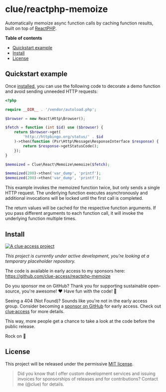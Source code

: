 # clue/reactphp-memoize

Automatically memoize async function calls by caching function results,
built on top of [ReactPHP](https://reactphp.org/).

**Table of contents**

* [Quickstart example](#quickstart-example)
* [Install](#install)
* [License](#license)

## Quickstart example

Once [installed](#install), you can use the following code to decorate a demo
function and avoid sending unneeded HTTP requests:

```php
<?php

require __DIR__ . '/vendor/autoload.php';

$browser = new React\Http\Browser();

$fetch = function (int $id) use ($browser) {
    return $browser->get(
        'http://httpbingo.org/status/' . $id
    )->then(function (Psr\Http\Message\ResponseInterface $response) {
        return $response->getStatusCode();
    });
}

$memoized = Clue\React\Memoize\memoize($fetch);

$memoized(200)->then('var_dump', 'printf');
$memoized(200)->then('var_dump', 'printf');
```

This example invokes the memoized function twice, but only sends a single HTTP
request. The underlying function executes asynchronously and additional
invocations will be locked until the first call is completed.

The return values will be cached for the respective function arguments. If you
pass different arguments to each function call, it will invoke the underlying
function multiple times.

## Install

[![A clue·access project](https://raw.githubusercontent.com/clue-access/clue-access/main/clue-access.png)](https://github.com/clue-access/clue-access)

*This project is currently under active development,
you're looking at a temporary placeholder repository.*

The code is available in early access to my sponsors here: https://github.com/clue-access/reactphp-memoize

Do you sponsor me on GitHub? Thank you for supporting sustainable open-source, you're awesome! ❤️ Have fun with the code! 🎉

Seeing a 404 (Not Found)? Sounds like you're not in the early access group. Consider becoming a [sponsor on GitHub](https://github.com/sponsors/clue) for early access. Check out [clue·access](https://github.com/clue-access/clue-access) for more details.

This way, more people get a chance to take a look at the code before the public release.

Rock on 🤘

## License

This project will be released under the permissive [MIT license](LICENSE).

> Did you know that I offer custom development services and issuing invoices for
  sponsorships of releases and for contributions? Contact me (@clue) for details.
